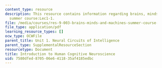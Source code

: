 ```yaml
---
content_type: resource
description: This resource contains information regarding brains, minds and machines
  summer course:Lec1-1.
file: /media/courses/res-9-003-brains-minds-and-machines-summer-course-summer-2015/7580dfed870506e6411835af4185edbc_MITRES_9_003SUM15_Lec1-1.pdf
file_type: application/pdf
learning_resource_types: []
ocw_type: OCWFile
parent_title: Unit 1. Neural Circuits of Intelligence
parent_type: SupplementalResourceSection
resourcetype: Document
title: Introduction to Human Cognitive Neuroscience
uid: 7580dfed-8705-06e6-4118-35af4185edbc
---
```

